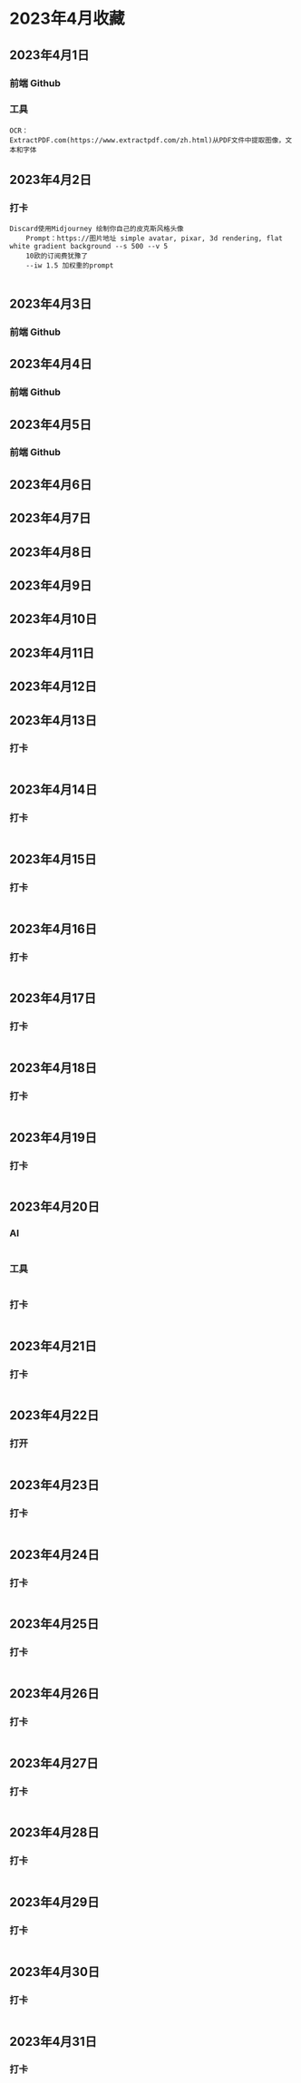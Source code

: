# 2023年4月收藏


## 2023年4月1日

### 前端 Github

### 工具

```
OCR：
ExtractPDF.com(https://www.extractpdf.com/zh.html)从PDF文件中提取图像，文本和字体

```

## 2023年4月2日

### 打卡

```
Discard使用Midjourney 绘制你自己的皮克斯风格头像
    Prompt：https://图片地址 simple avatar, pixar, 3d rendering, flat white gradient background --s 500 --v 5
    10欧的订阅费犹豫了 
    --iw 1.5 加权重的prompt
    

```



## 2023年4月3日

### 前端 Github



## 2023年4月4日

### 前端 Github



## 2023年4月5日

### 前端 Github



## 2023年4月6日



## 2023年4月7日





## 2023年4月8日



## 2023年4月9日



## 2023年4月10日



## 2023年4月11日

## 2023年4月12日



## 2023年4月13日

### 打卡

```

```

## 2023年4月14日

### 打卡

```

```

## 2023年4月15日

### 打卡

```

```

## 2023年4月16日

### 打卡

```

```

## 2023年4月17日

### 打卡

```

```

## 2023年4月18日

### 打卡

```

```

## 2023年4月19日

### 打卡

```

```

## 2023年4月20日

### AI

```

```

### 工具

```

```

### 打卡

```

```

## 2023年4月21日

### 打卡

```

```

## 2023年4月22日

### 打开

```

```

## 2023年4月23日

### 打卡

```

```

## 2023年4月24日

### 打卡

```

```

## 2023年4月25日

### 打卡

```

```

## 2023年4月26日

### 打卡

```

```

## 2023年4月27日

### 打卡

```

```

## 2023年4月28日

### 打卡

```

```

## 2023年4月29日

### 打卡

```

```

## 2023年4月30日

### 打卡

```

```

## 2023年4月31日

### 打卡

```

```


